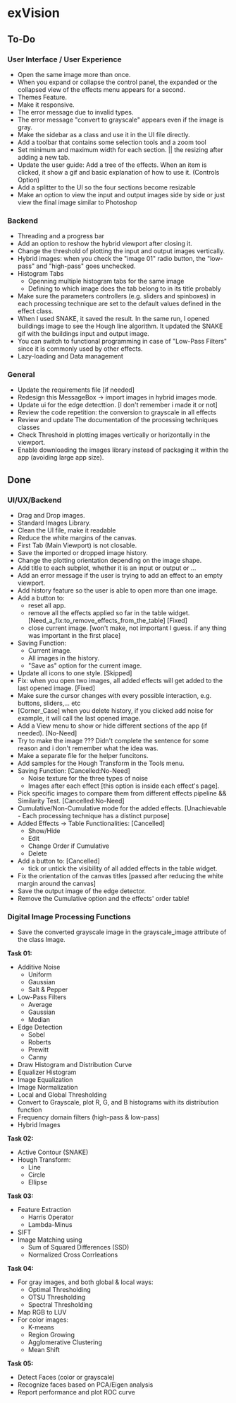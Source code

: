 # exVision

## To-Do

### User Interface / User Experience

- Open the same image more than once.
- When you expand or collapse the control panel, the expanded or the collapsed view of the effects menu appears for a second.
- Themes Feature.
- Make it responsive.
- The error message due to invalid types.
- The error message "convert to grayscale" appears even if the image is gray.
- Make the sidebar as a class and use it in the UI file directly.
- Add a toolbar that contains some selection tools and a zoom tool
- Set minimum and maximum width for each section. || the resizing after adding a new tab.
- Update the user guide: Add a tree of the effects. When an item is clicked, it show a gif and basic explanation of how to use it. (Controls Option)
- Add a splitter to the UI so the four sections become resizable
- Make an option to view the input and output images side by side or just view the final image similar to Photoshop

### Backend

- Threading and a progress bar
- Add an option to reshow the hybrid viewport after closing it.
- Change the threshold of plotting the input and output images vertically.
- Hybrid images: when you check the "image 01" radio button, the "low-pass" and "high-pass" goes unchecked.
- Histogram Tabs
  - Openning multiple histogram tabs for the same image
  - Defining to which image does the tab belong to in its title probably
- Make sure the parameters controllers (e.g. sliders and spinboxes) in each processing technique are set to the default values defined in the effect class.
- When I used SNAKE, it saved the result. In the same run, I opened buildings image to see the Hough line algorithm. It updated the SNAKE gif with the buildings input and output image.
- You can switch to functional programming in case of "Low-Pass Filters" since it is commonly used by other effects.
- Lazy-loading and Data management

### General

- Update the requirements file [if needed]
- Redesign this MessageBox -> import images in hybrid images mode.
- Update ui for the edge detecttion. [I don't remember i made it or not]
- Review the code repetition: the conversion to grayscale in all effects
- Review and update The documentation of the processing techniques classes
- Check Threshold in plotting images vertically or horizontally in the viewport.
- Enable downloading the images library instead of packaging it within the app (avoiding large app size).

## Done

### UI/UX/Backend

- Drag and Drop images.
- Standard Images Library.
- Clean the UI file, make it readable
- Reduce the white margins of the canvas.
- First Tab (Main Viewport) is not closable.
- Save the imported or dropped image history.
- Change the plotting orientation depending on the image shape.
- Add title to each subplot, whether it is an input or output or ...
- Add an error message if the user is trying to add an effect to an empty viewport.
- Add history feature so the user is able to open more than one image.
- Add a button to:
  - reset all app.
  - remove all the effects applied so far in the table widget. [Need_a_fix:to_remove_effects_from_the_table] [Fixed]
  - close current image. [won't make, not important I guess. if any thing was important in the first place]
- Saving Function:
  - Current image.
  - All images in the history.
  - "Save as" option for the current image.
- Update all icons to one style. [Skipped]
- Fix: when you open two images, all added effects will get added to the last opened image. [Fixed]
- Make sure the cursor changes with every possible interaction, e.g. buttons, sliders,... etc
- [Corner_Case] when you delete history, if you clicked add noise for example, it will call the last opened image.
- Add a View menu to show or hide different sections of the app (if needed). [No-Need]
- Try to make the image ??? Didn't complete the sentence for some reason and i don't remember what the idea was.
- Make a separate file for the helper funcitons.
- Add samples for the Hough Transform in the Tools menu.
- Saving Function: [Cancelled:No-Need]
  - Noise texture for the three types of noise
  - Images after each effect [this option is inside each effect's page].
- Pick specific images to compare them from different effects pipeline && Similarity Test. [Cancelled:No-Need]
- Cumulative/Non-Cumulative mode for the added effects. [Unachievable - Each processing technique has a distinct purpose]
- Added Effects -> Table Functionalities: [Cancelled]
  - Show/Hide
  - Edit
  - Change Order if Cumulative
  - Delete
- Add a button to: [Cancelled]
  - tick or untick the visibility of all added effects in the table widget.
- Fix the orientation of the canvas titles [passed after reducing the white margin around the canvas]
- Save the output image of the edge detector.
- Remove the Cumulative option and the effects' order table!

### Digital Image Processing Functions

- Save the converted grayscale image in the grayscale_image attribute of the class Image.

**Task 01:**

- Additive Noise
  - Uniform
  - Gaussian
  - Salt & Pepper
- Low-Pass Filters
  - Average
  - Gaussian
  - Median
- Edge Detection
  - Sobel
  - Roberts
  - Prewitt
  - Canny
- Draw Histogram and Distribution Curve
- Equalizer Histogram
- Image Equalization
- Image Normalization
- Local and Global Thresholding
- Convert to Grayscale, plot R, G, and B histograms with its distribution function
- Frequency domain filters (high-pass & low-pass)
- Hybrid Images

**Task 02:**

- Active Contour (SNAKE)
- Hough Transform:
  - Line
  - Circle
  - Ellipse

**Task 03:**

- Feature Extraction
  - Harris Operator
  - Lambda-Minus
- SIFT
- Image Matching using
  - Sum of Squared Differences (SSD)
  - Normalized Cross Corrleations

**Task 04:**

- For gray images, and both global & local ways:
  - Optimal Thresholding
  - OTSU Thresholding
  - Spectral Thresholding
- Map RGB to LUV
- For color images:
  - K-means
  - Region Growing
  - Agglomerative Clustering
  - Mean Shift

**Task 05:**

- Detect Faces (color or grayscale)
- Recognize faces based on PCA/Eigen analysis
- Report performance and plot ROC curve
